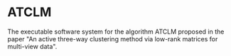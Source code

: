 # ATCLM
The executable software system for the algorithm ATCLM proposed in the paper "An active three-way clustering method via low-rank matrices for multi-view data".
